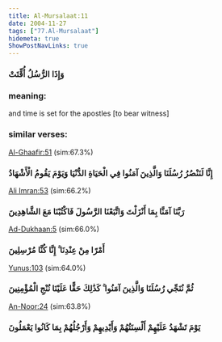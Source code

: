 ```yaml
---
title: Al-Mursalaat:11
date: 2004-11-27
tags: ["77.Al-Mursalaat"]
hidemeta: true 
ShowPostNavLinks: true 
---
```

### وَإِذَا الرُّسُلُ أُقِّتَتْ
### meaning: 
and time is set for the apostles [to bear witness]
### similar verses: 

[Al-Ghaafir:51](/40/51) (sim:67.3%)

### إِنَّا لَنَنْصُرُ رُسُلَنَا وَالَّذِينَ آمَنُوا فِي الْحَيَاةِ الدُّنْيَا وَيَوْمَ يَقُومُ الْأَشْهَادُ

[Ali Imran:53](/3/53) (sim:66.2%)

### رَبَّنَا آمَنَّا بِمَا أَنْزَلْتَ وَاتَّبَعْنَا الرَّسُولَ فَاكْتُبْنَا مَعَ الشَّاهِدِينَ

[Ad-Dukhaan:5](/44/5) (sim:66.0%)

### أَمْرًا مِنْ عِنْدِنَا ۚ إِنَّا كُنَّا مُرْسِلِينَ

[Yunus:103](/10/103) (sim:64.0%)

### ثُمَّ نُنَجِّي رُسُلَنَا وَالَّذِينَ آمَنُوا ۚ كَذَٰلِكَ حَقًّا عَلَيْنَا نُنْجِ الْمُؤْمِنِينَ

[An-Noor:24](/24/24) (sim:63.8%)

### يَوْمَ تَشْهَدُ عَلَيْهِمْ أَلْسِنَتُهُمْ وَأَيْدِيهِمْ وَأَرْجُلُهُمْ بِمَا كَانُوا يَعْمَلُونَ
